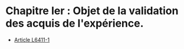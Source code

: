 # Chapitre Ier : Objet de la validation des acquis de l'expérience.

* [Article L6411-1](./LEGIARTI000006904468.md)
